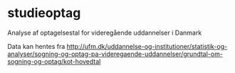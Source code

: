 # studieoptag
Analyse af optagelsestal for videregående uddannelser i Danmark

Data kan hentes fra http://ufm.dk/uddannelse-og-institutioner/statistik-og-analyser/sogning-og-optag-pa-videregaende-uddannelser/grundtal-om-sogning-og-optag/kot-hovedtal
